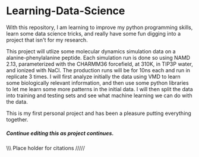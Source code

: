 # Learning-Data-Science

With this repository, I am learning to improve my python programming skills, learn some data science tricks, and really have some fun digging into a project that isn't for my research. 

This project will utlize some molecular dynamics simulation data on a alanine-phenylalanine peptide. Each simulation run is done so using NAMD 2.13, parameterized with the CHARMM36 forcefield, at 310K, in TIP3P water, and ionized with NaCl. The production runs will be for 10ns each and run in replicate 3 times. I will first analyze initially the data using VMD to learn some biologically relevant information, and then use some python libraries to let me learn some more patterns in the initial data. I will then split the data into training and testing sets and see what machine learning we can do with the data. 

This is my first personal project and has been a pleasure putting everything together. 

##### Continue editing this as project continues. #####

\\\\\ Place holder for citations /////
